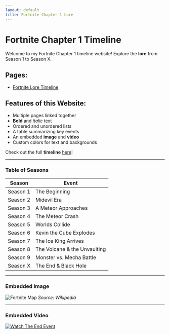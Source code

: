 ```yaml
---
layout: default
title: Fortnite Chapter 1 Lore
---
```


# **Fortnite Chapter 1 Timeline**

Welcome to my Fortnite Chapter 1 timeline website! Explore the **lore** from Season 1 to Season X.

## **Pages:**
- [Fortnite Lore Timeline](lore.md)

## **Features of this Website:**
- Multiple pages linked together
- **Bold** and *italic* text
- Ordered and unordered lists
- A table summarizing key events
- An embedded **image** and **video**
- Custom colors for text and backgrounds

Check out the full **timeline** [here](lore.md)!

---
### **Table of Seasons**
| Season | Event |
|--------|--------------------------|
| Season 1 | The Beginning |
| Season 2 | Midevil Era |
| Season 3 | A Meteor Approaches |
| Season 4 | The Meteor Crash |
| Season 5 | Worlds Collide |
| Season 6 | Kevin the Cube Explodes |
| Season 7 | The Ice King Arrives |
| Season 8 | The Volcane & the Unvaulting |
| Season 9 | Monster vs. Mecha Battle |
| Season X | The End & Black Hole |

---
### **Embedded Image**
![Fortnite Map](https://upload.wikimedia.org/wikipedia/en/0/04/Fortnite_Season_One_map.png)
*Source: Wikipedia*

---
### **Embedded Video**
[![Watch The End Event](https://img.youtube.com/vi/8YeYF1x2-Mk/0.jpg)](https://www.youtube.com/watch?v=8YeYF1x2-Mk)
